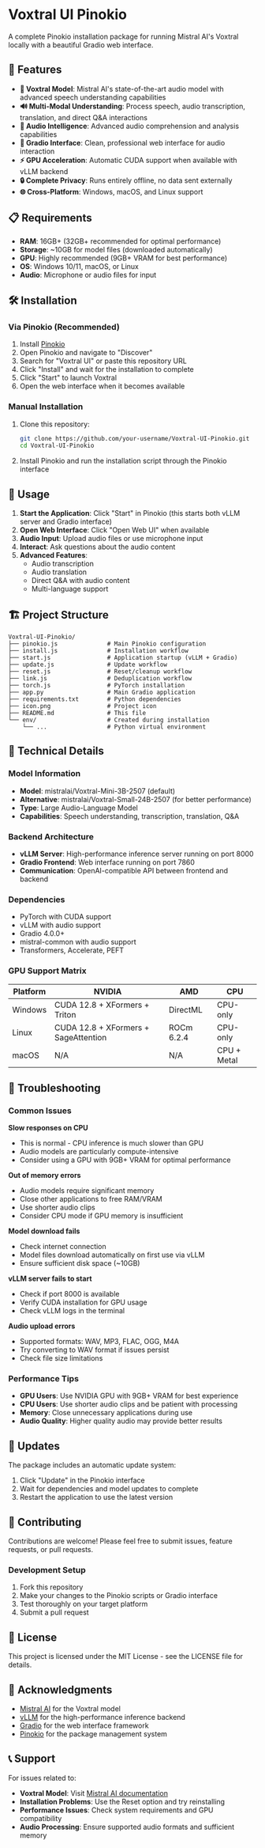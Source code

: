 # Voxtral UI Pinokio

A complete Pinokio installation package for running Mistral AI's Voxtral locally with a beautiful Gradio web interface.

## 🚀 Features

- **🎵 Voxtral Model**: Mistral AI's state-of-the-art audio model with advanced speech understanding capabilities
- **🔊 Multi-Modal Understanding**: Process speech, audio transcription, translation, and direct Q&A interactions
- **🧠 Audio Intelligence**: Advanced audio comprehension and analysis capabilities
- **💬 Gradio Interface**: Clean, professional web interface for audio interaction
- **⚡ GPU Acceleration**: Automatic CUDA support when available with vLLM backend
- **🔒 Complete Privacy**: Runs entirely offline, no data sent externally
- **🌐 Cross-Platform**: Windows, macOS, and Linux support

## 📋 Requirements

- **RAM**: 16GB+ (32GB+ recommended for optimal performance)
- **Storage**: ~10GB for model files (downloaded automatically)
- **GPU**: Highly recommended (9GB+ VRAM for best performance)
- **OS**: Windows 10/11, macOS, or Linux
- **Audio**: Microphone or audio files for input

## 🛠️ Installation

### Via Pinokio (Recommended)

1. Install [Pinokio](https://pinokio.computer/)
2. Open Pinokio and navigate to "Discover"
3. Search for "Voxtral UI" or paste this repository URL
4. Click "Install" and wait for the installation to complete
5. Click "Start" to launch Voxtral
6. Open the web interface when it becomes available

### Manual Installation

1. Clone this repository:
   ```bash
   git clone https://github.com/your-username/Voxtral-UI-Pinokio.git
   cd Voxtral-UI-Pinokio
   ```

2. Install Pinokio and run the installation script through the Pinokio interface

## 🎯 Usage

1. **Start the Application**: Click "Start" in Pinokio (this starts both vLLM server and Gradio interface)
2. **Open Web Interface**: Click "Open Web UI" when available
3. **Audio Input**: Upload audio files or use microphone input
4. **Interact**: Ask questions about the audio content
5. **Advanced Features**:
   - Audio transcription
   - Audio translation
   - Direct Q&A with audio content
   - Multi-language support

## 🏗️ Project Structure

```
Voxtral-UI-Pinokio/
├── pinokio.js              # Main Pinokio configuration
├── install.js              # Installation workflow
├── start.js                # Application startup (vLLM + Gradio)
├── update.js               # Update workflow
├── reset.js                # Reset/cleanup workflow
├── link.js                 # Deduplication workflow
├── torch.js                # PyTorch installation
├── app.py                  # Main Gradio application
├── requirements.txt        # Python dependencies
├── icon.png                # Project icon
├── README.md               # This file
└── env/                    # Created during installation
    └── ...                 # Python virtual environment
```

## 🔧 Technical Details

### Model Information
- **Model**: mistralai/Voxtral-Mini-3B-2507 (default)
- **Alternative**: mistralai/Voxtral-Small-24B-2507 (for better performance)
- **Type**: Large Audio-Language Model
- **Capabilities**: Speech understanding, transcription, translation, Q&A

### Backend Architecture
- **vLLM Server**: High-performance inference server running on port 8000
- **Gradio Frontend**: Web interface running on port 7860
- **Communication**: OpenAI-compatible API between frontend and backend

### Dependencies
- PyTorch with CUDA support
- vLLM with audio support
- Gradio 4.0.0+
- mistral-common with audio support
- Transformers, Accelerate, PEFT

### GPU Support Matrix

| Platform | NVIDIA | AMD | CPU |
|----------|--------|-----|-----|
| Windows | CUDA 12.8 + XFormers + Triton | DirectML | CPU-only |
| Linux | CUDA 12.8 + XFormers + SageAttention | ROCm 6.2.4 | CPU-only |
| macOS | N/A | N/A | CPU + Metal |

## 🚨 Troubleshooting

### Common Issues

**Slow responses on CPU**
- This is normal - CPU inference is much slower than GPU
- Audio models are particularly compute-intensive
- Consider using a GPU with 9GB+ VRAM for optimal performance

**Out of memory errors**
- Audio models require significant memory
- Close other applications to free RAM/VRAM
- Use shorter audio clips
- Consider CPU mode if GPU memory is insufficient

**Model download fails**
- Check internet connection
- Model files download automatically on first use via vLLM
- Ensure sufficient disk space (~10GB)

**vLLM server fails to start**
- Check if port 8000 is available
- Verify CUDA installation for GPU usage
- Check vLLM logs in the terminal

**Audio upload errors**
- Supported formats: WAV, MP3, FLAC, OGG, M4A
- Try converting to WAV format if issues persist
- Check file size limitations

### Performance Tips

- **GPU Users**: Use NVIDIA GPU with 9GB+ VRAM for best experience
- **CPU Users**: Use shorter audio clips and be patient with processing
- **Memory**: Close unnecessary applications during use
- **Audio Quality**: Higher quality audio may provide better results

## 🔄 Updates

The package includes an automatic update system:

1. Click "Update" in the Pinokio interface
2. Wait for dependencies and model updates to complete
3. Restart the application to use the latest version

## 🤝 Contributing

Contributions are welcome! Please feel free to submit issues, feature requests, or pull requests.

### Development Setup

1. Fork this repository
2. Make your changes to the Pinokio scripts or Gradio interface
3. Test thoroughly on your target platform
4. Submit a pull request

## 📄 License

This project is licensed under the MIT License - see the LICENSE file for details.

## 🙏 Acknowledgments

- [Mistral AI](https://mistral.ai/) for the Voxtral model
- [vLLM](https://github.com/vllm-project/vllm) for the high-performance inference backend
- [Gradio](https://gradio.app/) for the web interface framework
- [Pinokio](https://pinokio.computer/) for the package management system

## 📞 Support

For issues related to:
- **Voxtral Model**: Visit [Mistral AI documentation](https://docs.mistral.ai/)
- **Installation Problems**: Use the Reset option and try reinstalling
- **Performance Issues**: Check system requirements and GPU compatibility
- **Audio Processing**: Ensure supported audio formats and sufficient memory